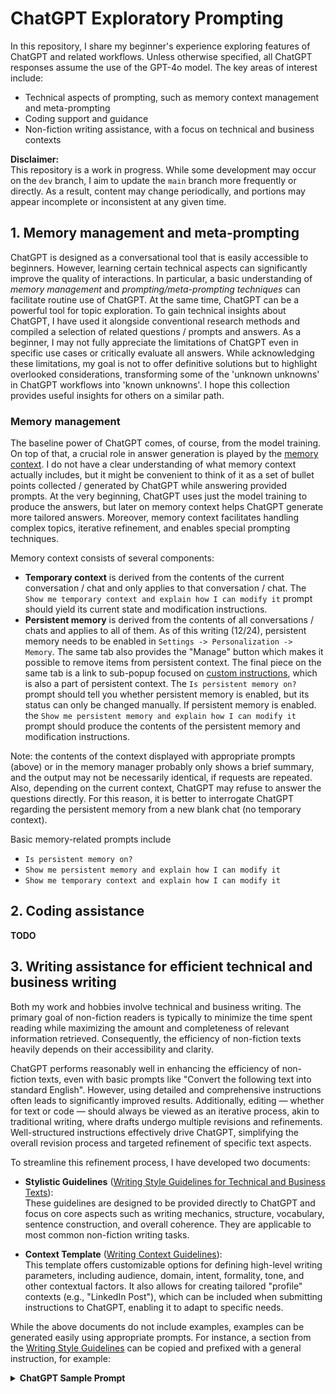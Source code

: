 # ChatGPT Exploratory Prompting

In this repository, I share my beginner's experience exploring features of ChatGPT and related workflows. Unless otherwise specified, all ChatGPT responses assume the use of the GPT-4o model. The key areas of interest include:

- Technical aspects of prompting, such as memory context management and meta-prompting
- Coding support and guidance
- Non-fiction writing assistance, with a focus on technical and business contexts

**Disclaimer:**  
This repository is a work in progress. While some development may occur on the `dev` branch, I aim to update the `main` branch more frequently or directly. As a result, content may change periodically, and portions may appear incomplete or inconsistent at any given time.

## 1. Memory management and meta-prompting

ChatGPT is designed as a conversational tool that is easily accessible to beginners. However, learning certain technical aspects can significantly improve the quality of interactions. In particular, a basic understanding of _memory management_ and _prompting/meta-prompting techniques_ can facilitate routine use of ChatGPT. At the same time, ChatGPT can be a powerful tool for topic exploration. To gain technical insights about ChatGPT, I have used it alongside conventional research methods and compiled a selection of related questions / prompts and answers. As a beginner, I may not fully appreciate the limitations of ChatGPT even in specific use cases or critically evaluate all answers. While acknowledging these limitations, my goal is not to offer definitive solutions but to highlight overlooked considerations, transforming some of the 'unknown unknowns' in ChatGPT workflows into 'known unknowns'. I hope this collection provides useful insights for others on a similar path.

### Memory management

The baseline power of ChatGPT comes, of course, from the model training. On top of that, a crucial role in answer generation is played by the [memory context](https://help.openai.com/en/collections/8471548-memory). I do not have a clear understanding of what memory context actually includes, but it might be convenient to think of it as a set of bullet points collected / generated by ChatGPT while answering provided prompts. At the very beginning, ChatGPT uses just the model training to produce the answers, but later on memory context helps ChatGPT generate more tailored answers. Moreover, memory context facilitates handling complex topics, iterative refinement, and enables special prompting techniques.

Memory context consists of several components:
- **Temporary context** is derived from the contents of the current conversation / chat and only applies to that conversation / chat.
  The `Show me temporary context and explain how I can modify it` prompt should yield its current state and modification instructions.
- **Persistent memory** is derived from the contents of all conversations / chats and applies to all of them.
  As of this writing (12/24), persistent memory needs to be enabled in `Settings -> Personalization -> Memory`.  The same tab also provides the "Manage" button which makes it possible to remove items from persistent context. The final piece on the same tab is a link to sub-popup focused on [custom instructions](https://help.openai.com/en/articles/8096356-custom-instructions-for-chatgpt), which is also a part of persistent context.
  The `Is persistent memory on?` prompt should tell you whether persistent memory is enabled, but its status can only be changed manually. If persistent memory is enabled. the `Show me persistent memory and explain how I can modify it` prompt should produce the contents of the persistent memory and modification instructions.

Note: the contents of the context displayed with appropriate prompts (above) or in the memory manager probably only shows a brief summary, and the output may not be necessarily identical, if requests are repeated. Also, depending on the current context, ChatGPT may refuse to answer the questions directly. For this reason, it is better to interrogate ChatGPT regarding the persistent memory from a new blank chat (no temporary context).

Basic memory-related prompts include
- `Is persistent memory on?`
-  `Show me persistent memory and explain how I can modify it`
-  `Show me temporary context and explain how I can modify it`

## 2. Coding assistance

**TODO**

## 3. Writing assistance for efficient technical and business writing

Both my work and hobbies involve technical and business writing. The primary goal of non-fiction readers is typically to minimize the time spent reading while maximizing the amount and completeness of relevant information retrieved. Consequently, the efficiency of non-fiction texts heavily depends on their accessibility and clarity.  

ChatGPT performs reasonably well in enhancing the efficiency of non-fiction texts, even with basic prompts like "Convert the following text into standard English". However, using detailed and comprehensive instructions often leads to significantly improved results. Additionally, editing — whether for text or code — should always be viewed as an iterative process, akin to traditional writing, where drafts undergo multiple revisions and refinements. Well-structured instructions effectively drive ChatGPT, simplifying the overall revision process and targeted refinement of specific text aspects.

To streamline this refinement process, I have developed two documents:

- **Stylistic Guidelines** ([Writing Style Guidelines for Technical and Business Texts][WritingStyleGuidelines]):  
    These guidelines are designed to be provided directly to ChatGPT and focus on core aspects such as writing mechanics, structure, vocabulary, sentence construction, and overall coherence. They are applicable to most common non-fiction writing tasks.
    
- **Context Template** ([Writing Context Guidelines][WritingContext]):  
    This template offers customizable options for defining high-level writing parameters, including audience, domain, intent, formality, tone, and other contextual factors. It also allows for creating tailored "profile" contexts (e.g., "LinkedIn Post"), which can be included when submitting instructions to ChatGPT, enabling it to adapt to specific needs.    

While the above documents do not include examples, examples can be generated easily using appropriate prompts. For instance, a section from the [Writing Style Guidelines][WritingStyleGuidelines] can be copied and prefixed with a general instruction, for example:

<details>
<summary><b>ChatGPT Sample Prompt</b></summary>

```
I have a section from the writing style guidelines and need
three defective examples for each bullet point, along with
their corresponding corrected versions.

Structure lists and series with clear, parallel elements:
- Parallel Structure:  
    Ensure parallelism in:  
    - Lists and series  
    - Coordinating conjunctions (e.g., and, but, or)  
    - Correlative conjunctions (e.g., either...or, neither...nor)  
    - Comparisons (e.g., more than, as...as)  
    - Infinitive phrases (e.g., to increase, to improve)  
    - Gerund phrases (e.g., filing, answering)  
    - Verb tense within series  
    - Clauses within sentences
```
</details>








<!--
While ChatGPT is developed as a conversational tool that should be easily accessible to beginners, learning certain technical aspects may drastically improve the results, as evidenced by the emergence of the prompt engineering field.

Divide and conquer
Iterative focused refinement
Technical aspects for tailoring answers

Graphics analysis: vector or raster - interpret serialized file by comparing with graphical representation?
-->


<!-- References -->

[WritingStyleGuidelines]: https://raw.githubusercontent.com/pchemguy/ChatGPTPromptEngineering/refs/heads/main/Writing/WritingStyleGuidelines.md
[WritingContext]: https://raw.githubusercontent.com/pchemguy/ChatGPTPromptEngineering/refs/heads/main/Writing/WritingContext.md
[ChatGPT_Interaction_QnA]:https://github.com/pchemguy/ChatGPTExploratoryPrompting/blob/main/ChatGPT_Interaction_QnA.md
